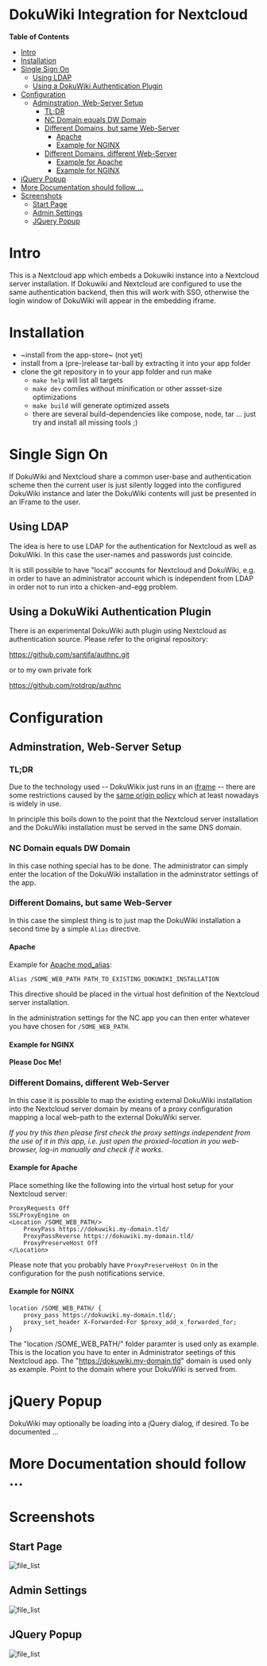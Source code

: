 DokuWiki Integration for Nextcloud
==================================

<!-- markdown-toc start - Don't edit this section. Run M-x markdown-toc-refresh-toc -->
**Table of Contents**

- [Intro](#intro)
- [Installation](#installation)
- [Single Sign On](#single-sign-on)
  - [Using LDAP](#using-ldap)
  - [Using a DokuWiki Authentication Plugin](#using-a-dokuwiki-authentication-plugin)
- [Configuration](#configuration)
  - [Adminstration, Web-Server Setup](#adminstration-web-server-setup)
    - [TL;DR](#tldr)
    - [NC Domain equals DW Domain](#nc-domain-equals-dw-domain)
    - [Different Domains, but same Web-Server](#different-domains-but-same-web-server)
      - [Apache](#apache)
      - [Example for NGINX](#example-for-nginx)
    - [Different Domains, different Web-Server](#different-domains-different-web-server)
      - [Example for Apache](#example-for-apache)
      - [Example for NGINX](#example-for-nginx-1)
- [jQuery Popup](#jquery-popup)
- [More Documentation should follow ...](#more-documentation-should-follow-)
- [Screenshots](#screenshots)
  - [Start Page](#start-page)
  - [Admin Settings](#admin-settings)
  - [JQuery Popup](#jquery-popup)

<!-- markdown-toc end -->

# Intro

This is a Nextcloud app which embeds a Dokuwiki instance into a
Nextcloud server installation. If Dokuwiki and Nextcloud are
configured to use the same authentication backend, then this will work
with SSO, otherwise the login window of DokuWiki will appear in the
embedding iframe.

# Installation

- ~install from the app-store~ (not yet)
- install from a (pre-)release tar-ball by extracting it into your app folder
- clone the git repository in to your app folder and run make
  - `make help` will list all targets
  - `make dev` comiles without minification or other assset-size optimizations
  - `make build` will generate optimized assets
  - there are several build-dependencies like compose, node, tar
    ... just try and install all missing tools ;)

# Single Sign On

If DokuWiki and Nextcloud share a common user-base and authentication
scheme then the current user is just silently logged into the
configured DokuWiki instance and later the DokuWiki contents will just
be presented in an IFrame to the user.

## Using LDAP

The idea is here to use LDAP for the authentication for Nextcloud as
well as DokuWiki. In this case the user-names and passwords just
coincide.

It is still possible to have "local" accounts for Nextcloud and
DokuWiki, e.g. in order to have an administrator account which is
independent from LDAP in order not to run into a chicken-and-egg
problem.

## Using a DokuWiki Authentication Plugin

There is an experimental DokuWiki auth plugin using Nextcloud as
authentication source. Please refer to the original repository:

https://github.com/santifa/authnc.git

or to my own private fork

https://github.com/rotdrop/authnc

# Configuration

## Adminstration, Web-Server Setup

### TL;DR

Due to the technology used -- DokuWikix just runs in an
[iframe](https://developer.mozilla.org/en-US/docs/Web/HTML/Element/iframe) --
there are some restrictions caused by the [same origin
policy](https://developer.mozilla.org/en-US/docs/Web/Security/Same-origin_policy)
which at least nowadays is widely in use.

In principle this boils down to the point that the Nextcloud server
installation and the DokuWiki installation must be served in the same
DNS domain.

### NC Domain equals DW Domain

In this case nothing special has to be done. The administrator can
simply enter the location of the DokuWiki installation in the
adminstrator settings of the app.

### Different Domains, but same Web-Server

In this case the simplest thing is to just map the DokuWiki
installation a second time by a simple `Alias` directive.

#### Apache

Example for [Apache mod_alias](https://httpd.apache.org/docs/2.4/mod/mod_alias.html):

```
Alias /SOME_WEB_PATH PATH_TO_EXISTING_DOKUWIKI_INSTALLATION

```

This directive should be placed in the virtual host definition of
the Nextcloud server installation.

In the administration settings for the NC app you can then enter
whatever you have chosen for `/SOME_WEB_PATH`.

#### Example for NGINX

**Please Doc Me!**

### Different Domains, different Web-Server

In this case it is possible to map the existing external DokuWiki
installation into the Nextcloud server domain by means of a proxy
configuration mapping a local web-path to the external DokuWiki
server.

*If you try this then please first check the proxy settings
independent from the use of it in this app, i.e. just open the
proxied-location in you web-browser, log-in manually and check if it
works.*

#### Example for Apache

Place something like the following into the virtual host setup for
your Nextcloud server:

```
ProxyRequests Off
SSLProxyEngine on
<Location /SOME_WEB_PATH/>
    ProxyPass https://dokuwiki.my-domain.tld/
    ProxyPassReverse https://dokuwiki.my-domain.tld/
    ProxyPreserveHost Off
</Location>
```

Please note that you probably have `ProxyPreserveHost On` in the
configuration for the push notifications service.

#### Example for NGINX

```
location /SOME_WEB_PATH/ {
	proxy_pass https://dokuwiki.my-domain.tld/;
	proxy_set_header X-Forwarded-For $proxy_add_x_forwarded_for;
}
```
The "location /SOME_WEB_PATH/" folder paramter is used only as
example. This is the location you have to enter in Administrator
seetings of this Nextcloud app.  The
"https://dokuwiki.my-domain.tld" domain is used only as
example. Point to the domain where your DokuWiki is served from.

# jQuery Popup

DokuWiki may optionally be loading into a jQuery dialog, if
desired. To be documented ...

# More Documentation should follow ...

# Screenshots

## Start Page

![file_list](contrib/screenshots/start-page.png)

## Admin Settings

![file_list](contrib/screenshots/admin-settings.png)

## JQuery Popup

![file_list](contrib/screenshots/jquery-popup.png)

